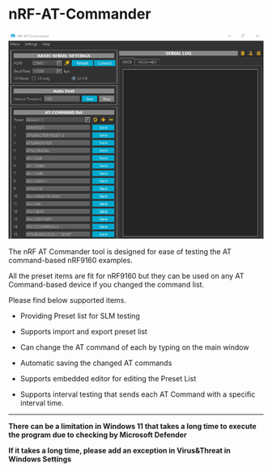 # nRF-AT-Commander

<img src="https://github.com/olleheugene/nRF-AT-Commander/blob/main/document_resources/nrf_atcommander.gif">



The nRF AT Commander tool is designed for ease of testing the AT command-based nRF9160 examples.

All the preset items are fit for nRF9160 but they can be used on any AT Command-based device if you changed the command list.



Please find below supported items.

- Providing Preset list for SLM testing
- Supports import and export preset list 
- Can change the AT command of each by typing on the main window
- Automatic saving the changed AT commands
- Supports embedded editor for editing the Preset List

- Supports interval testing that sends each AT Command with a specific interval time.

---

**There can be a limitation in Windows 11 that takes a long time to execute the program due to checking by Microsoft Defender**

**If it takes a long time, please add an exception in Virus&Threat in Windows Settings**
